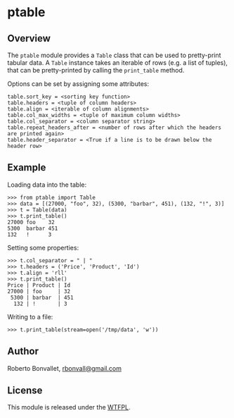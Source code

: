 # ptable

## Overview

The `ptable` module provides a `Table` class that can be used to pretty-print
tabular data.  A `Table` instance takes an iterable of rows (e.g. a list of
tuples), that can be pretty-printed by calling the `print_table` method.

Options can be set by assigning some attributes:

    table.sort_key = <sorting key function>
    table.headers = <tuple of column headers>
    table.align = <iterable of column alignments>
    table.col_max_widths = <tuple of maximum column widths>
    table.col_separator = <column separator string>
    table.repeat_headers_after = <number of rows after which the headers are printed again>
    table.header_separator = <True if a line is to be drawn below the header row>

## Example

Loading data into the table:

    >>> from ptable import Table
    >>> data = [(27000, "foo", 32), (5300, "barbar", 451), (132, "!", 3)]
    >>> t = Table(data)
    >>> t.print_table()
    27000 foo    32 
    5300  barbar 451
    132   !      3  

Setting some properties:

    >>> t.col_separator = " | "
    >>> t.headers = ('Price', 'Product', 'Id')
    >>> t.align = 'rll'
    >>> t.print_table()
    Price | Product | Id 
    27000 | foo     | 32 
     5300 | barbar  | 451
      132 | !       | 3  

Writing to a file:

    >>> t.print_table(stream=open('/tmp/data', 'w'))

## Author

Roberto Bonvallet, rbonvall@gmail.com

## License

This module is released under the [WTFPL](http://sam.zoy.org/wtfpl/).

